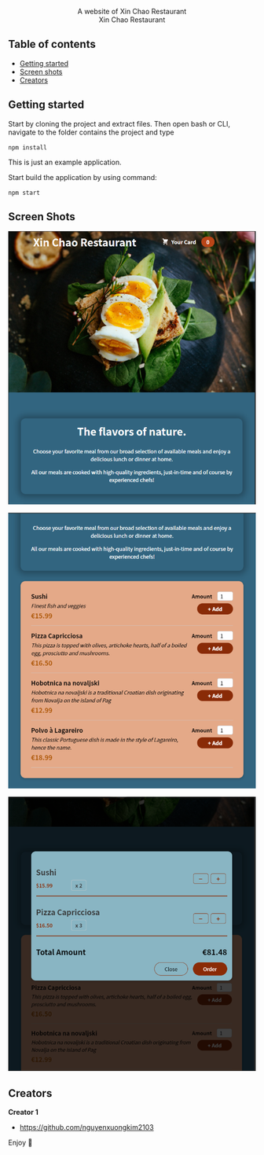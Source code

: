 <p align="center">
  <p align="center">
    A website of Xin Chao Restaurant
    <br>
    Xin Chao Restaurant
  </p>
</p>


## Table of contents

- [Getting started](#getting-started)
- [Screen shots](#screen-shots)
- [Creators](#creators)

## Getting started

Start by cloning the project and extract files. Then open bash or CLI, navigate to the folder contains the project and type

```
npm install
```

This is just an example application.

Start build the application by using command:

```
npm start
```

## Screen Shots

<p align="center">
  <img src="xin-chao-1.PNG" width="600" title="Header and Introduction">
</p>
<p align="center">
  <img src="xin-chao-2.PNG" width="600" title="Menu">
</p>
<p align="center">
  <img src="xin-chao-3.PNG" width="600" title="Cart">
</p>


## Creators

**Creator 1**

- <https://github.com/nguyenxuongkim2103>


Enjoy :metal:
